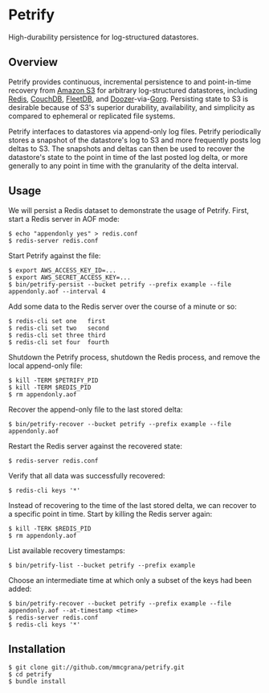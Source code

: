 # Petrify

High-durability persistence for log-structured datastores.


## Overview

Petrify provides continuous, incremental persistence to and point-in-time recovery from [Amazon S3](http://aws.amazon.com/s3/) for arbitrary log-structured datastores, including [Redis](http://redis.io), [CouchDB](http://couchdb.apache.org/), [FleetDB](http://fleetdb.org), and [Doozer](https://github.com/ha/doozer)-via-[Gorg](https://github.com/mmcgrana/gorg). Persisting state to S3 is desirable because of S3's superior durability, availability, and simplicity as compared to ephemeral or replicated file systems.

Petrify interfaces to datastores via append-only log files. Petrify periodically stores a snapshot of the datastore's log to S3 and more frequently posts log deltas to S3. The snapshots and deltas can then be used to recover the datastore's state to the point in time of the last posted log delta, or more generally to any point in time with the granularity of the delta interval.


## Usage

We will persist a Redis dataset to demonstrate the usage of Petrify. First, start a Redis server in AOF mode:

    $ echo "appendonly yes" > redis.conf
    $ redis-server redis.conf

Start Petrify against the file:
    
    $ export AWS_ACCESS_KEY_ID=...
    $ export AWS_SECRET_ACCESS_KEY=...
    $ bin/petrify-persist --bucket petrify --prefix example --file appendonly.aof --interval 4

Add some data to the Redis server over the course of a minute or so:

    $ redis-cli set one   first
    $ redis-cli set two   second
    $ redis-cli set three third
    $ redis-cli set four  fourth

Shutdown the Petrify process, shutdown the Redis process, and remove the local append-only file:

    $ kill -TERM $PETRIFY_PID
    $ kill -TERM $REDIS_PID
    $ rm appendonly.aof

Recover the append-only file to the last stored delta:

    $ bin/petrify-recover --bucket petrify --prefix example --file appendonly.aof

Restart the Redis server against the recovered state:

    $ redis-server redis.conf

Verify that all data was successfully recovered:

    $ redis-cli keys '*'

Instead of recovering to the time of the last stored delta, we can recover to a specific point in time. Start by killing the Redis server again:

    $ kill -TERK $REDIS_PID
    $ rm appendonly.aof

List available recovery timestamps:

    $ bin/petrify-list --bucket petrify --prefix example

Choose an intermediate time at which only a subset of the keys had been added:

    $ bin/petrify-recover --bucket petrify --prefix example --file appendonly.aof --at-timestamp <time>
    $ redis-server redis.conf
    $ redis-cli keys '*'


## Installation

    $ git clone git://github.com/mmcgrana/petrify.git
    $ cd petrify
    $ bundle install
